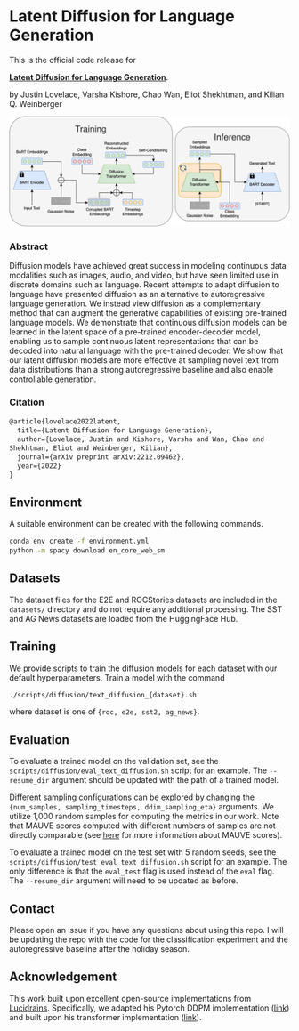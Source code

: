 # Latent Diffusion for Language Generation

This is the official code release for

[**Latent Diffusion for Language Generation**](https://arxiv.org/abs/2212.09462).

by Justin Lovelace, Varsha Kishore, Chao Wan, Eliot Shekhtman, and Kilian Q. Weinberger

![Figure](figures/method.png)

### Abstract
Diffusion models have achieved great success in modeling continuous data modalities such as images, audio, and video, but have seen limited use in discrete domains such as language. Recent attempts to adapt diffusion to language have presented diffusion as an alternative to autoregressive language generation. We instead view diffusion as a complementary method that can augment the generative capabilities of existing pre-trained language models. We demonstrate that continuous diffusion models can be learned in the latent space of a pre-trained encoder-decoder model, enabling us to sample continuous latent representations that can be decoded into natural language with the pre-trained decoder. We show that our latent diffusion models are more effective at sampling novel text from data distributions than a strong autoregressive baseline and also enable controllable generation.

### Citation
```
@article{lovelace2022latent,
  title={Latent Diffusion for Language Generation},
  author={Lovelace, Justin and Kishore, Varsha and Wan, Chao and Shekhtman, Eliot and Weinberger, Kilian},
  journal={arXiv preprint arXiv:2212.09462},
  year={2022}
}
```


## Environment
A suitable environment can be created with the following commands. 
```bash
conda env create -f environment.yml
python -m spacy download en_core_web_sm
```

## Datasets

The dataset files for the E2E and ROCStories datasets are included in the `datasets/` directory and do not require any additional processing. The SST and AG News datasets are loaded from the HuggingFace Hub.

## Training

We provide scripts to train the diffusion models for each dataset with our default hyperparameters. Train a model with the command 
```bash
./scripts/diffusion/text_diffusion_{dataset}.sh
``` 
where dataset is one of `{roc, e2e, sst2, ag_news}`.

## Evaluation
To evaluate a trained model on the validation set, see the `scripts/diffusion/eval_text_diffusion.sh` script for an example. The `--resume_dir` argument should be updated with the path of a trained model. 


Different sampling configurations can be explored by changing the `{num_samples, sampling_timesteps, ddim_sampling_eta}` arguments. We utilize 1,000 random samples for computing the metrics in our work. Note that MAUVE scores computed with different numbers of samples are not directly comparable (see [here](https://github.com/krishnap25/mauve) for more information about MAUVE scores).

To evaluate a trained model on the test set with 5 random seeds, see the `scripts/diffusion/test_eval_text_diffusion.sh` script for an example. The only difference is that the `eval_test` flag is used instead of the `eval` flag. The `--resume_dir` argument will need to be updated as before.

## Contact
Please open an issue if you have any questions about using this repo. I will be updating the repo with the code for the classification experiment and the autoregressive baseline after the holiday season.


## Acknowledgement
This work built upon excellent open-source implementations from [Lucidrains](https://github.com/lucidrains). Specifically, we adapted his Pytorch DDPM implementation ([link](https://github.com/lucidrains/denoising-diffusion-pytorch)) and built upon his transformer implementation ([link](https://github.com/lucidrains/x-transformers)).